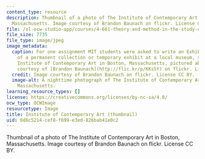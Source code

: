 ```yaml
---
content_type: resource
description: Thumbnail of a photo of The Institute of Contemporary Art in Boston,
  Massachusetts. Image courtesy of Brandon Baunach on flickr. License CC BY.
file: /ol-ocw-studio-app/courses/4-661-theory-and-method-in-the-study-of-architecture-and-art-fall-2015/8d6c5214cef8f699e3ed826bab41e0c2_4-661f15-th.jpg
file_size: 7735
file_type: image/jpeg
image_metadata:
  caption: For one assignment MIT students were asked to write an Exhibition Review
    of a permanent collection or temporary exhibit at a local museum, such as The
    Institute of Contemporary Art in Boston, Massachusetts, pictured above. (Image
    courtesy of [Brandon Baunach](http://flic.kr/p/KKs5Y) on flickr. License CC BY.)
  credit: Image courtesy of Brandon Baunach on flickr. License CC BY.
  image-alt: A nighttime photograph of The Institute of Contemporary Art in Boston,
    Massachusetts.
learning_resource_types: []
license: https://creativecommons.org/licenses/by-nc-sa/4.0/
ocw_type: OCWImage
resourcetype: Image
title: Institute of Contemporary Art (thumbnail)
uid: 8d6c5214-cef8-f699-e3ed-826bab41e0c2
---
```

Thumbnail of a photo of The Institute of Contemporary Art in Boston, Massachusetts. Image courtesy of Brandon Baunach on flickr. License CC BY.